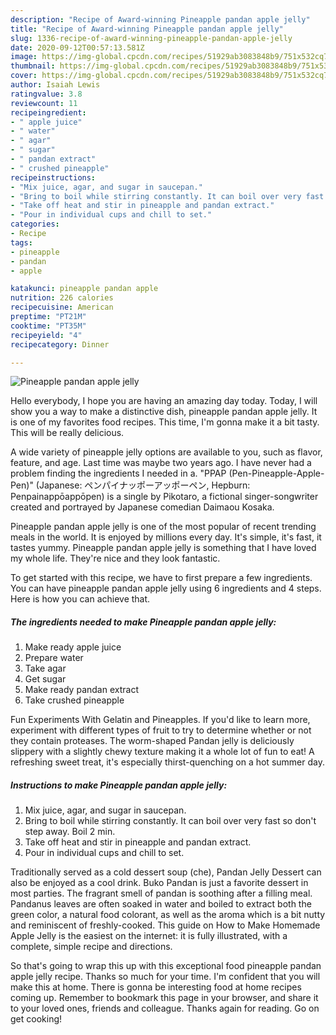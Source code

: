 ```yaml
---
description: "Recipe of Award-winning Pineapple pandan apple jelly"
title: "Recipe of Award-winning Pineapple pandan apple jelly"
slug: 1336-recipe-of-award-winning-pineapple-pandan-apple-jelly
date: 2020-09-12T00:57:13.581Z
image: https://img-global.cpcdn.com/recipes/51929ab3083848b9/751x532cq70/pineapple-pandan-apple-jelly-recipe-main-photo.jpg
thumbnail: https://img-global.cpcdn.com/recipes/51929ab3083848b9/751x532cq70/pineapple-pandan-apple-jelly-recipe-main-photo.jpg
cover: https://img-global.cpcdn.com/recipes/51929ab3083848b9/751x532cq70/pineapple-pandan-apple-jelly-recipe-main-photo.jpg
author: Isaiah Lewis
ratingvalue: 3.8
reviewcount: 11
recipeingredient:
- " apple juice"
- " water"
- " agar"
- " sugar"
- " pandan extract"
- " crushed pineapple"
recipeinstructions:
- "Mix juice, agar, and sugar in saucepan."
- "Bring to boil while stirring constantly. It can boil over very fast so don&#39;t step away. Boil 2 min."
- "Take off heat and stir in pineapple and pandan extract."
- "Pour in individual cups and chill to set."
categories:
- Recipe
tags:
- pineapple
- pandan
- apple

katakunci: pineapple pandan apple 
nutrition: 226 calories
recipecuisine: American
preptime: "PT21M"
cooktime: "PT35M"
recipeyield: "4"
recipecategory: Dinner

---
```



![Pineapple pandan apple jelly](https://img-global.cpcdn.com/recipes/51929ab3083848b9/751x532cq70/pineapple-pandan-apple-jelly-recipe-main-photo.jpg)

Hello everybody, I hope you are having an amazing day today. Today, I will show you a way to make a distinctive dish, pineapple pandan apple jelly. It is one of my favorites food recipes. This time, I'm gonna make it a bit tasty. This will be really delicious.

A wide variety of pineapple jelly options are available to you, such as flavor, feature, and age. Last time was maybe two years ago. I have never had a problem finding the ingredients I needed in a. &#34;PPAP (Pen-Pineapple-Apple-Pen)&#34; (Japanese: ペンパイナッポーアッポーペン, Hepburn: Penpainappōappōpen) is a single by Pikotaro, a fictional singer-songwriter created and portrayed by Japanese comedian Daimaou Kosaka.

Pineapple pandan apple jelly is one of the most popular of recent trending meals in the world. It is enjoyed by millions every day. It's simple, it's fast, it tastes yummy. Pineapple pandan apple jelly is something that I have loved my whole life. They're nice and they look fantastic.


To get started with this recipe, we have to first prepare a few ingredients. You can have pineapple pandan apple jelly using 6 ingredients and 4 steps. Here is how you can achieve that.

<!--inarticleads1-->

##### The ingredients needed to make Pineapple pandan apple jelly:

1. Make ready  apple juice
1. Prepare  water
1. Take  agar
1. Get  sugar
1. Make ready  pandan extract
1. Take  crushed pineapple


Fun Experiments With Gelatin and Pineapples. If you&#39;d like to learn more, experiment with different types of fruit to try to determine whether or not they contain proteases. The worm-shaped Pandan jelly is deliciously slippery with a slightly chewy texture making it a whole lot of fun to eat! A refreshing sweet treat, it&#39;s especially thirst-quenching on a hot summer day. 

<!--inarticleads2-->

##### Instructions to make Pineapple pandan apple jelly:

1. Mix juice, agar, and sugar in saucepan.
1. Bring to boil while stirring constantly. It can boil over very fast so don&#39;t step away. Boil 2 min.
1. Take off heat and stir in pineapple and pandan extract.
1. Pour in individual cups and chill to set.


Traditionally served as a cold dessert soup (che), Pandan Jelly Dessert can also be enjoyed as a cool drink. Buko Pandan is just a favorite dessert in most parties. The fragrant smell of pandan is soothing after a filling meal. Pandanus leaves are often soaked in water and boiled to extract both the green color, a natural food colorant, as well as the aroma which is a bit nutty and reminiscent of freshly-cooked. This guide on How to Make Homemade Apple Jelly is the easiest on the internet: it is fully illustrated, with a complete, simple recipe and directions. 

So that's going to wrap this up with this exceptional food pineapple pandan apple jelly recipe. Thanks so much for your time. I'm confident that you will make this at home. There is gonna be interesting food at home recipes coming up. Remember to bookmark this page in your browser, and share it to your loved ones, friends and colleague. Thanks again for reading. Go on get cooking!
